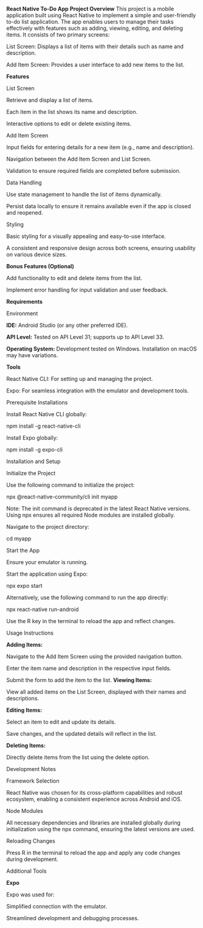 **React Native To-Do App**
**Project Overview**
This project is a mobile application built using React Native to implement a simple and user-friendly to-do list application. The app enables users to manage their tasks effectively with features such as adding, viewing, editing, and deleting items. It consists of two primary screens:

List Screen: Displays a list of items with their details such as name and description.

Add Item Screen: Provides a user interface to add new items to the list.

**Features**

List Screen

Retrieve and display a list of items.

Each item in the list shows its name and description.

Interactive options to edit or delete existing items.

Add Item Screen

Input fields for entering details for a new item (e.g., name and description).

Navigation between the Add Item Screen and List Screen.

Validation to ensure required fields are completed before submission.

Data Handling

Use state management to handle the list of items dynamically.

Persist data locally to ensure it remains available even if the app is closed and reopened.

Styling

Basic styling for a visually appealing and easy-to-use interface.

A consistent and responsive design across both screens, ensuring usability on various device sizes.

**Bonus Features (Optional)**

Add functionality to edit and delete items from the list.

Implement error handling for input validation and user feedback.

**Requirements**

Environment

**IDE:** Android Studio (or any other preferred IDE).

**API Level:** Tested on API Level 31; supports up to API Level 33.

**Operating System:** Development tested on Windows. Installation on macOS may have variations.

**Tools**

React Native CLI: For setting up and managing the project.

Expo: For seamless integration with the emulator and development tools.

Prerequisite Installations

Install React Native CLI globally:

npm install -g react-native-cli

Install Expo globally:

npm install -g expo-cli

Installation and Setup

Initialize the Project

Use the following command to initialize the project:

npx @react-native-community/cli init myapp

Note: The init command is deprecated in the latest React Native versions. Using npx ensures all required Node modules are installed globally.

Navigate to the project directory:

cd myapp

Start the App

Ensure your emulator is running.

Start the application using Expo:

npx expo start

Alternatively, use the following command to run the app directly:

npx react-native run-android

Use the R key in the terminal to reload the app and reflect changes.

Usage Instructions

**Adding Items:**

Navigate to the Add Item Screen using the provided navigation button.

Enter the item name and description in the respective input fields.

Submit the form to add the item to the list.
**Viewing Items:**

View all added items on the List Screen, displayed with their names and descriptions.

**Editing Items:**

Select an item to edit and update its details.

Save changes, and the updated details will reflect in the list.

**Deleting Items:**

Directly delete items from the list using the delete option.

Development Notes

Framework Selection

React Native was chosen for its cross-platform capabilities and robust ecosystem, enabling a consistent experience across Android and iOS.

Node Modules

All necessary dependencies and libraries are installed globally during initialization using the npx command, ensuring the latest versions are used.

Reloading Changes

Press R in the terminal to reload the app and apply any code changes during development.

Additional Tools

**Expo**

Expo was used for:

Simplified connection with the emulator.

Streamlined development and debugging processes.

